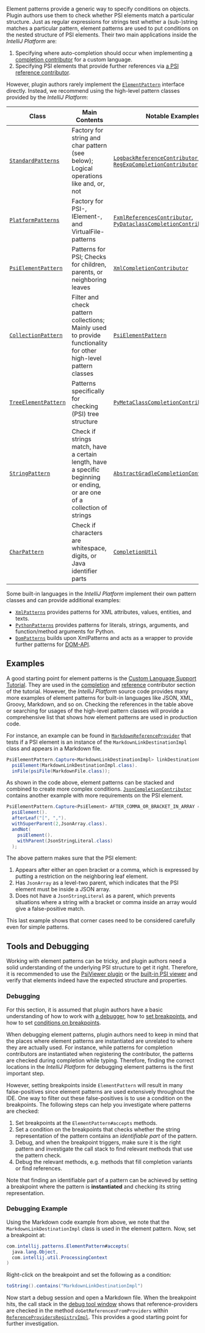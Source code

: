 [//]: # (title: Element Patterns)

<!-- Copyright 2000-2021 JetBrains s.r.o. and other contributors. Use of this source code is governed by the Apache 2.0 license that can be found in the LICENSE file. -->

Element patterns provide a generic way to specify conditions on objects. Plugin authors use them to check whether PSI elements match a particular structure. Just as regular expressions for strings test whether a (sub-)string matches a particular pattern, element patterns are used to put conditions on the nested structure of PSI elements. Their two main applications inside the _IntelliJ Platform_ are:

1. Specifying where auto-completion should occur when implementing [a completion contributor](https://plugins.jetbrains.com/docs/intellij/completion-contributor.html) for a custom language.
2. Specifying PSI elements that provide further references via [a PSI reference contributor](https://plugins.jetbrains.com/docs/intellij/psi-references.html#contributed-references).

However, plugin authors rarely implement the [`ElementPattern`](upsource:///platform/core-api/src/com/intellij/patterns/ElementPattern.java) interface directly.
Instead, we recommend using the high-level pattern classes provided by the _IntelliJ Platform_:

| Class                                    | Main Contents                                                                                                             | Notable Examples                                                                                                                              |
| ---------------------------------------- | ------------------------------------------------------------------------------------------------------------------------- | --------------------------------------------------------------------------------------------------------------------------------------------- |
| [`StandardPatterns`](upsource:///platform/core-api/src/com/intellij/patterns/StandardPatterns.java)     | Factory for string and char pattern (see below); Logical operations like and, or, not                                     | [`LogbackReferenceContributor.kt`](upsource:///plugins/groovy/src/org/jetbrains/plugins/groovy/ext/logback/LogbackReferenceContributor.kt), [`RegExpCompletionContributor`](upsource:///RegExpSupport/src/org/intellij/lang/regexp/RegExpCompletionContributor.java)                                 |
| [`PlatformPatterns`](upsource:///platform/core-api/src/com/intellij/patterns/PlatformPatterns.java)     | Factory for PSI-, IElement-, and VirtualFile-patterns                                                                      | [`FxmlReferencesContributor`](upsource:///plugins/javaFX/src/org/jetbrains/plugins/javaFX/fxml/refs/FxmlReferencesContributor.java), [`PyDataclassCompletionContributor.kt`](upsource:///python/python-psi-impl/src/com/jetbrains/python/codeInsight/completion/PyDataclassCompletionContributor.kt) |
| [`PsiElementPattern`](upsource:///platform/core-api/src/com/intellij/patterns/PsiElementPattern.java)   | Patterns for PSI; Checks for children, parents, or neighboring leaves                                                     | [`XmlCompletionContributor`](upsource:///xml/impl/src/com/intellij/codeInsight/completion/XmlCompletionContributor.java)                                                           |
| [`CollectionPattern`](upsource:///platform/core-api/src/com/intellij/patterns/CollectionPattern.java)   | Filter and check pattern collections; Mainly used to provide functionality for other high-level pattern classes           | [`PsiElementPattern`](upsource:///platform/core-api/src/com/intellij/patterns/PsiElementPattern.java)                                                                                                                                                                                               |
| [`TreeElementPattern`](upsource:///platform/core-api/src/com/intellij/patterns/TreeElementPattern.java) | Patterns specifically for checking (PSI) tree structure                                                                   | [`PyMetaClassCompletionContributor`](upsource:///python/python-psi-impl/src/com/jetbrains/python/codeInsight/completion/PyMetaClassCompletionContributor.java)                                                                                                                                      |
| [`StringPattern`](upsource:///platform/core-api/src/com/intellij/patterns/StringPattern.java)           | Check if strings match, have a certain length, have a specific beginning or ending, or are one of a collection of strings | [`AbstractGradleCompletionContributor.kt`](upsource:///plugins/gradle/java/src/codeInsight/AbstractGradleCompletionContributor.kt)                                                                                                                                                                  |
| [`CharPattern`](upsource:///platform/core-api/src/com/intellij/patterns/CharPattern.java)               | Check if characters are whitespace, digits, or Java identifier parts                                                      | [`CompletionUtil`](upsource:///platform/analysis-impl/src/com/intellij/codeInsight/completion/CompletionUtil.java)                                                                                                                                                                                  |

Some built-in languages in the _IntelliJ Platform_ implement their own pattern classes and can provide additional examples:

- [`XmlPatterns`](upsource:///xml/xml-psi-api/src/com/intellij/patterns/XmlPatterns.java) provides patterns for XML attributes, values, entities, and texts.
- [`PythonPatterns`](upsource:///python/src/com/jetbrains/python/patterns/PythonPatterns.java) provides patterns for literals, strings, arguments, and function/method arguments for Python.
- [`DomPatterns`](upsource:///xml/dom-openapi/src/com/intellij/patterns/DomPatterns.java) builds upon XmlPatterns and acts as a wrapper to provide further patterns for [DOM-API](https://plugins.jetbrains.com/docs/intellij/xml-dom-api.html).

## Examples

A good starting point for element patterns is the [Custom Language Support Tutorial](https://plugins.jetbrains.com/docs/intellij/custom-language-support-tutorial.html).
They are used in the [completion](https://plugins.jetbrains.com/docs/intellij/completion-contributor.html#define-a-completion-contributor) and [reference](https://plugins.jetbrains.com/docs/intellij/reference-contributor.html#define-a-reference-contributor) contributor section of the tutorial.
However, the _IntelliJ Platform_ source code provides many more examples of element patterns for built-in languages like JSON, XML, Groovy, Markdown, and so on.
Checking the references in the table above or searching for usages of the high-level pattern classes will provide a comprehensive list that shows how element patterns are used in production code.

For instance, an example can be found in [`MarkdownReferenceProvider`](upsource:///plugins/markdown/src/org/intellij/plugins/markdown/lang/references/MarkdownReferenceProvider.java) that tests if a PSI element is an instance of the `MarkdownLinkDestinationImpl` class and appears in a Markdown file.

```java
PsiElementPattern.Capture<MarkdownLinkDestinationImpl> linkDestinationCapture =
  psiElement(MarkdownLinkDestinationImpl.class).
  inFile(psiFile(MarkdownFile.class));
```

As shown in the code above, element patterns can be stacked and combined to create more complex conditions.
[`JsonCompletionContributor`](upsource:///json/src/com/intellij/json/codeinsight/JsonCompletionContributor.java) contains another example with more requirements on the PSI element.

```java
PsiElementPattern.Capture<PsiElement> AFTER_COMMA_OR_BRACKET_IN_ARRAY =
  psiElement().
  afterLeaf("[", ",").
  withSuperParent(2,JsonArray.class).
  andNot(
    psiElement().
    withParent(JsonStringLiteral.class)
  );
```

The above pattern makes sure that the PSI element:

1. Appears after either an open bracket or a comma, which is expressed by putting a restriction on the neighboring leaf element.
2. Has `JsonArray` as a level-two parent, which indicates that the PSI element must be inside a JSON array.
3. Does not have a `JsonStringLiteral` as a parent, which prevents situations where a string with a bracket or comma inside an array would give a false-positive match.

This last example shows that corner cases need to be considered carefully even for simple patterns.

## Tools and Debugging

Working with element patterns can be tricky, and plugin authors need a solid understanding of the underlying PSI structure to get it right.
Therefore, it is recommended to use the [PsiViewer plugin](https://plugins.jetbrains.com/plugin/227-psiviewer) or the [built-in PSI viewer](https://www.jetbrains.com/help/idea/psi-viewer.html) and verify that elements indeed have the expected structure and properties.

### Debugging

For this section, it is assumed that plugin authors have a basic understanding of how to work with [a debugger](https://www.jetbrains.com/help/idea/debugging-code.html), how to [set breakpoints](https://www.jetbrains.com/help/idea/using-breakpoints.html#set-breakpoints), and how to set [conditions on breakpoints](https://www.jetbrains.com/help/idea/using-breakpoints.html#properties).

When debugging element patterns, plugin authors need to keep in mind that the places where element patterns are instantiated are unrelated to where they are actually used.
For instance, while patterns for completion contributors are instantiated when registering the contributor, the patterns are checked during completion while typing.
Therefore, finding the correct locations in the _IntelliJ Platform_ for debugging element patterns is the first important step.

However, setting breakpoints inside `ElementPattern` will result in many false-positives since element patterns are used extensively throughout the IDE.
One way to filter out these false-positives is to use a condition on the breakpoints.
The following steps can help you investigate where patterns are checked:

1. Set breakpoints at the `ElementPattern#accepts` methods.
2. Set a condition on the breakpoints that checks whether the string representation of the pattern contains an _identifiable part_ of the pattern.
3. Debug, and when the breakpoint triggers, make sure it is the right pattern and investigate the call stack to find relevant methods that use the pattern check.
4. Debug the relevant methods, e.g. methods that fill completion variants or find references.

Note that finding an identifiable part of a pattern can be achieved by setting a breakpoint where the pattern is **instantiated** and checking its string representation.

### Debugging Example

Using the Markdown code example from above, we note that the `MarkdownLinkDestinationImpl` class is used in the element pattern.
Now, set a breakpoint at:

```java
com.intellij.patterns.ElementPattern#accepts(
  java.lang.Object,
  com.intellij.util.ProcessingContext
)
```

Right-click on the breakpoint and set the following as a condition:

```java
toString().contains("MarkdownLinkDestinationImpl")
```

Now start a debug session and open a Markdown file.
When the breakpoint hits, the call stack in the [debug tool window](https://www.jetbrains.com/help/idea/debug-tool-window.html) shows that reference-providers are checked in the method `doGetReferencesFromProviders` within [`ReferenceProvidersRegistryImpl`](upsource:///platform/core-impl/src/com/intellij/psi/impl/source/resolve/reference/ReferenceProvidersRegistryImpl.java).
This provides a good starting point for further investigation.
